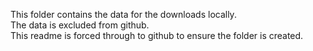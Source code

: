 This folder contains the data for the downloads locally.  
The data is excluded from github.  
This readme is forced through to github to ensure the folder is created.  